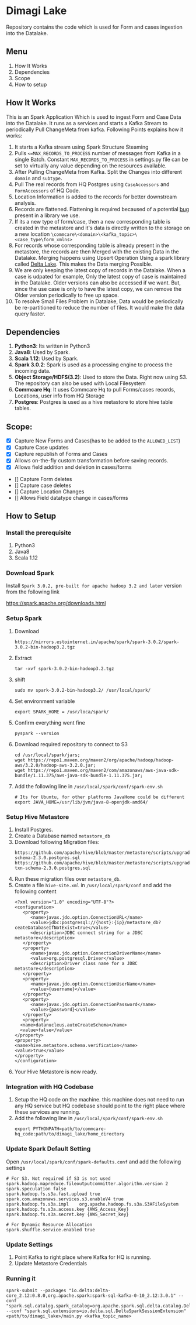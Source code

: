 # Dimagi Lake
Repository contains the code which is used for Form and cases ingestion into the Datalake.


## Menu
1. How It Works
2. Dependencies
3. Scope
4. How to setup



## How It Works
This is an Spark Application Which is used to ingest Form and Case Data into the Datalake. It runs as a services and starts a Kafka Stream to periodically Pull ChangeMeta from kafka. Following Points explains how it works:
1. It starts a Kafka stream using Spark Structure Steaming
2. Pulls `<=MAX_RECORDS_TO_PROCESS` number of messages from Kafka in a single Batch. Constant `MAX_RECORDS_TO_PROCESS` in settings.py file can be set to virtually any value depending on the resources available.
3. After Pulling ChangeMeta from Kafka. Split the Changes into different `domain` and `subtype`.
4. Pull The real records from HQ Postgres using `CaseAccessors` and `FormAccessors` of HQ Code.
5. Location Information is added to the records for better downstream analysis.
6. Records are flattened. Flattening is required becaused of a potential [bug](https://github.com/delta-io/delta/issues/170#issuecomment-784156234) present in a library we use.
7. If its a new type of form/case, then a new corresponding table is created in the metastore and it's data is directly written to the storage on a new location `\commcare\<domain>\<kafka_topic>\<case_type\form_xmlns>`
8. For records whose corresponding table is already present in the metastore, the records are then Merged with the existing Data in the Datalake. Merging happens using Upsert Operation Using a spark library called [Delta Lake](https://docs.delta.io/latest/delta-intro.html). This makes the Data merging Possible. 
9. We are only keeping the latest copy of records in the Datalake. When a case is udpated for example, Only the latest copy of case is maintained in the Datalake. Older versions can also be accessed if we want. But, since the use case is only to have the latest copy, we can remove the Older version periodically to free up space.
10. To resolve Small Files Problem in Datalake, Data would be periodically be re-partitioned to reduce the number of files. It would make the data query faster.


## Dependencies
1. **Python3**: Its written in Python3
2. **Java8**: Used by Spark.
3. **Scala 1.12**: Used by Spark.
2. **Spark 3.0.2**: Spark is used as a processing engine to process the incoming data.
3. **Object Storage/HDFS(3.2)**: Used to store the Data. Right now using S3. The repository can also be used with Local Filesystem
4. **Commcare Hq**: It uses Commcare Hq to pull Forms/cases records, Locations, user info from HQ Storage
5. **Postgres**: Postgres is used as a hive metastore to store hive table tables.


## Scope:

- [x] Capture New Forms and Cases(has to be added to the `ALLOWED_LIST`)
- [x] Capture Case updates
- [x] Capture republish of Forms and Cases
- [x] Allows on-the-fly custom transformation before saving records.
- [x] Allows field addition and deletion in cases/forms
- [] Capture Form deletes
- [] Capture case deletes
- [] Capture Location Changes
- [] Allows Field datatype change in cases/forms

## How to Setup

### Install the prerequisite
1. Python3
2. Java8
9. Scala 1.12

### Download Spark
Install `Spark 3.0.2, pre-built for apache hadoop 3.2 and later` version from the following link

https://spark.apache.org/downloads.html

### Setup Spark
1. Download
    ```
    https://mirrors.estointernet.in/apache/spark/spark-3.0.2/spark-3.0.2-bin-hadoop3.2.tgz
    ```

2. Extract
    ```
    tar -xvf spark-3.0.2-bin-hadoop3.2.tgz
    ```

3. shift
    ```
    sudo mv spark-3.0.2-bin-hadoop3.2/ /usr/local/spark/
    ```

4. Set environment variable
    ```
    export SPARK_HOME = /usr/loca/spark/
    ```

5. Confirm everything went fine
    ```
    pyspark --version
    ```

6. Download required repository to connect to S3
    ```
    cd /usr/local/spark/jars;
    wget https://repo1.maven.org/maven2/org/apache/hadoop/hadoop-aws/3.2.0/hadoop-aws-3.2.0.jar;
    wget https://repo1.maven.org/maven2/com/amazonaws/aws-java-sdk-bundle/1.11.375/aws-java-sdk-bundle-1.11.375.jar;
    
    ```
7. Add the following line in `/usr/local/spark/conf/spark-env.sh`
    ```
    # Its for Ubuntu, for other platforms JavaHome could be different
    export JAVA_HOME=/usr/lib/jvm/java-8-openjdk-amd64/  
    ```
### Setup Hive Metastore
1. Install Postgres.
2. Create a Database named `metastore_db`
3. Download following Migration files:
    ```
    https://github.com/apache/hive/blob/master/metastore/scripts/upgrade/postgres/hive-schema-2.3.0.postgres.sql
    https://github.com/apache/hive/blob/master/metastore/scripts/upgrade/postgres/hive-txn-schema-2.3.0.postgres.sql
    ```
4. Run these migration files over `metastore_db`.
5. Create a file `hive-site.xml` in `/usr/local/spark/conf` and add the following content
    ```
    <?xml version="1.0" encoding="UTF-8"?>
    <configuration>
       <property>
          <name>javax.jdo.option.ConnectionURL</name>
          <value>jdbc:postgresql://{host}:{ip}/metastore_db?ceateDatabaseIfNotExist=true</value>
          <description>JDBC connect string for a JDBC metastore</description>
       </property>
       <property>
          <name>javax.jdo.option.ConnectionDriverName</name>
          <value>org.postgresql.Driver</value>
          <description>Driver class name for a JDBC metastore</description>
       </property>
       <property>
          <name>javax.jdo.option.ConnectionUserName</name>
          <value>{username}</value>
       </property>
       <property>
          <name>javax.jdo.option.ConnectionPassword</name>
          <value>{password}</value>
       </property>
       <property>
      <name>datanucleus.autoCreateSchema</name>
      <value>false</value>
    </property>
    <property>
    <name>hive.metastore.schema.verification</name>
    <value>true</value>
    </property>
    </configuration>
    ```
5. Your Hive Metastore is now ready.

### Integration with HQ Codebase
1. Setup the HQ code on the machine. this machine does not need to run any HQ service but HQ codebase should point to the right place where these services are running.
2. Add the following line in `/usr/local/spark/conf/spark-env.sh`
    ```
    export PYTHONPATH=path/to/commcare-hq_code:path/to/dimagi_lake/home_directory
    ```

### Update Spark Default Setting
Open `/usr/local/spark/conf/spark-defaults.conf` and add the following settings
```
# For S3. Not required if S3 is not used 
spark.hadoop.mapreduce.fileoutputcommitter.algorithm.version 2
spark.speculation false
spark.hadoop.fs.s3a.fast.upload true
spark.com.amazonaws.services.s3.enableV4 true
spark.hadoop.fs.s3a.impl    org.apache.hadoop.fs.s3a.S3AFileSystem
spark.hadoop.fs.s3a.access.key {AWS_Access_Key}
spark.hadoop.fs.s3a.secret.key {AWS_Secret_key}

# For Dynamic Resource Allocation
spark.shuffle.service.enabled true

```
### Update Settings
1. Point Kafka to right place where Kafka for HQ is running.
2. Update Metastore Credentials



### Running it
```
spark-submit --packages "io.delta:delta-core_2.12:0.8.0,org.apache.spark:spark-sql-kafka-0-10_2.12:3.0.1" --conf "spark.sql.catalog.spark_catalog=org.apache.spark.sql.delta.catalog.DeltaCatalog" --conf "spark.sql.extensions=io.delta.sql.DeltaSparkSessionExtension" <path/to/dimagi_lake>/main.py <kafka_topic_name>
```

